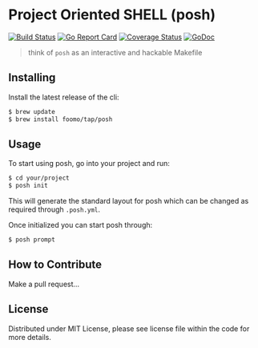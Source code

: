 # Project Oriented SHELL (posh)

[![Build Status](https://github.com/foomo/posh/actions/workflows/test.yml/badge.svg?branch=main&event=push)](https://github.com/foomo/posh/actions/workflows/test.yml)
[![Go Report Card](https://goreportcard.com/badge/github.com/foomo/posh)](https://goreportcard.com/report/github.com/foomo/posh)
[![Coverage Status](https://coveralls.io/repos/github/foomo/posh/badge.svg?branch=main&)](https://coveralls.io/github/foomo/posh?branch=main)
[![GoDoc](https://godoc.org/github.com/foomo/posh?status.svg)](https://godoc.org/github.com/foomo/posh)

> think of `posh` as an interactive and hackable Makefile

## Installing

Install the latest release of the cli:

````bash
$ brew update
$ brew install foomo/tap/posh
````

## Usage

To start using posh, go into your project and run:

```bash
$ cd your/project
$ posh init
```

This will generate the standard layout for posh which can be changed as required through `.posh.yml`.

Once initialized you can start posh through:

```bash
$ posh prompt
```

## How to Contribute

Make a pull request...

## License

Distributed under MIT License, please see license file within the code for more details.
